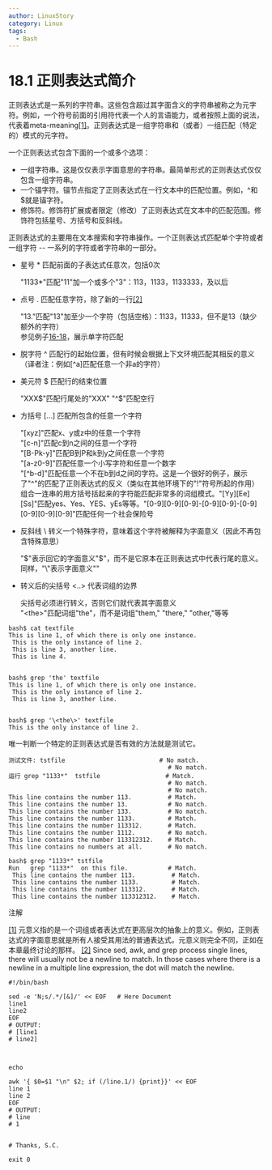```yaml
---
author: LinuxStory
category: Linux
tags:
  - Bash
---
```

# 18.1 正则表达式简介
正则表达式是一系列的字符串。这些包含超过其字面含义的字符串被称之为元字符。例如，一个符号前面的引用符代表一个人的言语能力，或者按照上面的说法，代表着meta-meaning[[1]](http://tldp.org/LDP/abs/html/x17129.html#FTN.AEN17134)。正则表达式是一组字符串和（或者）一组匹配（特定的）模式的元字符。

一个正则表达式包含下面的一个或多个选项：

- 一组字符串。这是仅仅表示字面意思的字符串。最简单形式的正则表达式仅仅包含一组字符串。
- 一个锚字符。锚节点指定了正则表达式在一行文本中的匹配位置。例如，^和$就是锚字符。
- 修饰符。修饰符扩展或者限定（修改）了正则表达式在文本中的匹配范围。修饰符包括星号、方括号和反斜线。

正则表达式的主要用在文本搜索和字符串操作。一个正则表达式匹配单个字符或者一组字符 -- 一系列的字符或者字符串的一部分。

- 星号 * 匹配前面的子表达式任意次，包括0次

	"1133*"匹配"11"加一个或多个"3"：113，1133，1133333，及以后
- 点号 . 匹配任意字符，除了新的一行[[2]](http://tldp.org/LDP/abs/html/x17129.html#AEN17189)

	"13."匹配"13"加至少一个字符（包括空格）：1133，11333，但不是13（缺少额外的字符）  
	参见例子[16-18](http://tldp.org/LDP/abs/html/textproc.html#CWSOLVER)，展示单字符匹配
- 脱字符 ^ 匹配行的起始位置，但有时候会根据上下文环境匹配其相反的意义（译者注：例如[^a]匹配任意一个非a的字符）
- 美元符 $ 匹配行的结束位置

	"XXX$"匹配行尾处的"XXX"  
	"^$"匹配空行
- 方括号 [...] 匹配所包含的任意一个字符

	"[xyz]"匹配x、y或z中的任意一个字符  
	"[c-n]"匹配c到n之间的任意一个字符  
	"[B-Pk-y]"匹配B到P和k到y之间任意一个字符  
	"[a-z0-9]"匹配任意一个小写字符和任意一个数字  
	"[^b-d]"匹配任意一个不在b到d之间的字符。这是一个很好的例子，展示了"^"的匹配了正则表达式的反义（类似在其他环境下的"!"符号所起的作用）  
	组合一连串的用方括号括起来的字符能匹配非常多的词组模式。"[Yy][Ee][Ss]"匹配yes、Yes、YES、yEs等等。"[0-9][0-9][0-9]-[0-9][0-9]-[0-9][0-9][0-9][0-9]"匹配任何一个社会保险号
- 反斜线 \ 转义一个特殊字符，意味着这个字符被解释为字面意义（因此不再包含特殊意思）

	"\$"表示回它的字面意义"$"，而不是它原本在正则表达式中代表行尾的意义。同样，"\\"表示字面意义"\"
- 转义后的尖括号 \<..\> 代表词组的边界

	尖括号必须进行转义，否则它们就代表其字面意义  
	"\<the\>"匹配词组"the"，而不是词组"them," "there," "other,"等等

```shell
bash$ cat textfile
This is line 1, of which there is only one instance.
 This is the only instance of line 2.
 This is line 3, another line.
 This is line 4.


bash$ grep 'the' textfile
This is line 1, of which there is only one instance.
 This is the only instance of line 2.
 This is line 3, another line.


bash$ grep '\<the\>' textfile
This is the only instance of line 2.
```

唯一判断一个特定的正则表达式是否有效的方法就是测试它。
```shell
测试文件: tstfile                          # No match.
                                            # No match.
运行 grep "1133*"  tstfile                  # Match.
                                            # No match.
                                            # No match.
This line contains the number 113.          # Match.
This line contains the number 13.           # No match.
This line contains the number 133.          # No match.
This line contains the number 1133.         # Match.
This line contains the number 113312.       # Match.
This line contains the number 1112.         # No match.
This line contains the number 113312312.    # Match.
This line contains no numbers at all.       # No match.
```
```shell
bash$ grep "1133*" tstfile
Run   grep "1133*"  on this file.           # Match.
 This line contains the number 113.          # Match.
 This line contains the number 1133.         # Match.
 This line contains the number 113312.       # Match.
 This line contains the number 113312312.    # Match.
```   


注解

[[1]](http://tldp.org/LDP/abs/html/x17129.html#FTN.AEN17134) 元意义指的是一个词组或者表达式在更高层次的抽象上的意义。例如，正则表达式的字面意思就是所有人接受其用法的普通表达式。元意义则完全不同，正如在本章最终讨论的那样。
[[2]](http://tldp.org/LDP/abs/html/x17129.html#AEN17189)
Since sed, awk, and grep process single lines, there will usually not be a newline to match. In those cases where there is a newline in a multiple line expression, the dot will match the newline.

```shell
#!/bin/bash

sed -e 'N;s/.*/[&]/' << EOF   # Here Document
line1
line2
EOF
# OUTPUT:
# [line1
# line2]



echo

awk '{ $0=$1 "\n" $2; if (/line.1/) {print}}' << EOF
line 1
line 2
EOF
# OUTPUT:
# line
# 1


# Thanks, S.C.

exit 0
```